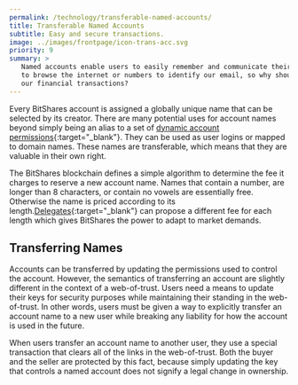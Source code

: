 ```yaml
---
permalink: /technology/transferable-named-accounts/
title: Transferable Named Accounts
subtitle: Easy and secure transactions.
image: ../images/frontpage/icon-trans-acc.svg
priority: 9
summary: >
   Named accounts enable users to easily remember and communicate their account information.  We don't use IP addresses
   to browse the internet or numbers to identify our email, so why shouldn't we have human-friendly account names for
   our financial transactions?
---
```


Every BitShares account is assigned a globally unique name that can be selected by its creator.  There are many
potential uses for account names beyond simply being an alias to a set of
[dynamic account permissions](/technology/dynamic-account-permissions){:target="_blank"}.
They can be used as user logins or mapped to domain names.
These names are transferable, which means that they are valuable in their own right.

The BitShares blockchain defines a simple algorithm to determine the fee it charges to reserve a new account name.
Names that contain a number, are longer than 8 characters, or contain no vowels are essentially free.  Otherwise the
name is priced according to its length.[Delegates](/technology/delegated-proof-of-stake-consensus){:target="_blank"}
can propose a different fee for each length which gives BitShares the power to adapt to market demands.

## Transferring Names

Accounts can be transferred by updating the permissions used to control the account. However, the semantics of
transferring an account are slightly different in the context of a web-of-trust.  Users need a means to update their
keys for security purposes while maintaining their standing in the web-of-trust.  In other words, users must be given a
way to explicitly transfer an account name to a new user while breaking any liability for how the account is used in the
future.

When users transfer an account name to another user, they use a special transaction that clears all of the links in the
web-of-trust.   Both the buyer and the seller are protected by this fact, because simply updating the key that controls
a named account does not signify a legal change in ownership.
